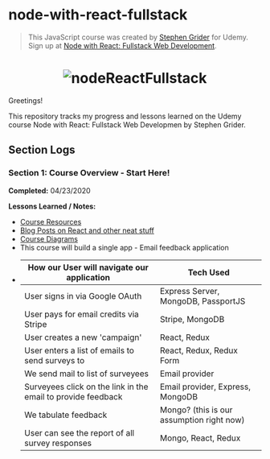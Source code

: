 # node-with-react-fullstack

> This JavaScript course was created by [Stephen Grider](https://github.com/StephenGrider) for Udemy.  
> Sign up at [Node with React: Fullstack Web Development](https://www.udemy.com/course/node-with-react-fullstack-web-development/).

<h1 align="center">
  <img src="https://img-a.udemycdn.com/course/750x422/1254420_f6cb_4.jpg" style="max-width:100%" alt="nodeReactFullstack" />
</h1>

Greetings!

This repository tracks my progress and lessons learned on the Udemy course Node with React: Fullstack Web Developmen by Stephen Grider.

## **Section Logs**

### **Section 1: Course Overview - Start Here!**

**Completed:** 04/23/2020

**Lessons Learned / Notes:**

- [Course Resources](https://www.udemy.com/course/node-with-react-fullstack-web-development/learn/lecture/7593796#questions/8948480)
- [Blog Posts on React and other neat stuff](https://rallycoding.com/)
- [Course Diagrams](https://github.com/StephenGrider/FullstackReactCode/tree/master/diagrams)
- This course will build a single app - Email feedback application
- | How our User will navigate our application                   | Tech Used                                 |
  | ------------------------------------------------------------ | ----------------------------------------- |
  | User signs in via Google OAuth                               | Express Server, MongoDB, PassportJS       |
  | User pays for email credits via Stripe                       | Stripe, MongoDB                           |
  | User creates a new 'campaign'                                | React, Redux                              |
  | User enters a list of emails to send surveys to              | React, Redux, Redux Form                  |
  | We send mail to list of surveyees                            | Email provider                            |
  | Surveyees click on the link in the email to provide feedback | Email provider, Express, MongoDB          |
  | We tabulate feedback                                         | Mongo? (this is our assumption right now) |
  | User can see the report of all survey responses              | Mongo, React, Redux                       |
